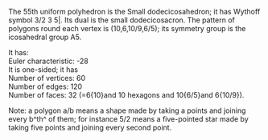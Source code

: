 The 55th uniform polyhedron is the Small dodecicosahedron; it has
Wythoff symbol 3/2 3 5|. Its dual is the small dodecicosacron. The
pattern of polygons round each vertex is (10,6,10/9,6/5); its symmetry
group is the icosahedral group A5.

It has:\
 Euler characteristic: -28\
 It is one-sided; it has\
 Number of vertices: 60\
 Number of edges: 120\
 Number of faces: 32 (=6{10}and 10 hexagons and 10{6/5}and 6{10/9}).

Note: a polygon a/b means a shape made by taking a points and joining
every b^th^ of them; for instance 5/2 means a five-pointed star made by
taking five points and joining every second point.
